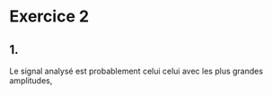 # Exercice 2
## 1.
Le signal analysé est probablement celui celui avec les plus grandes amplitudes, 